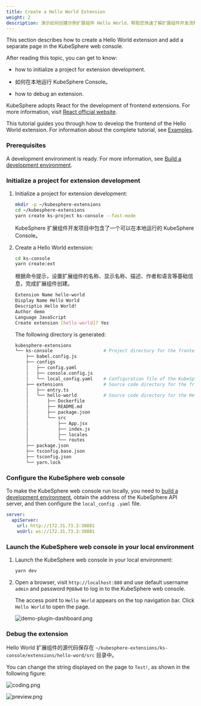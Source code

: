 ```yaml
---
title: Create a Hello World Extension
weight: 2
description: 演示如何创建示例扩展组件 Hello World，帮助您快速了解扩展组件开发流程
---
```


This section describes how to create a Hello World extension and add a separate page in the KubeSphere web console.

After reading this topic, you can get to know:

* how to initialize a project for extension development.

* 如何在本地运行 KubeSphere Console。

* how to debug an extension.

KubeSphere adopts React for the development of frontend extensions. For more information, visit [React official website](https://reactjs.org).

This tutorial guides you through how to develop the frontend of the Hello World extension. For information about the complete tutorial, see [Examples](../../examples).

### Prerequisites

A development environment is ready. For more information, see [Build a development environment](../../quickstart/prepare-development-environment/).

### Initialize a project for extension development

1. Initialize a project for extension development:

   ```bash
   mkdir -p ~/kubesphere-extensions
   cd ~/kubesphere-extensions
   yarn create ks-project ks-console --fast-mode
   ```

   KubeSphere 扩展组件开发项目中包含了一个可以在本地运行的 KubeSphere Console。

2. Create a Hello World extension:

   ```bash
   cd ks-console
   yarn create:ext
   ```

   根据命令提示，设置扩展组件的名称、显示名称、描述、作者和语言等基础信息，完成扩展组件创建。

   ```bash
   Extension Name hello-world
   Display Name Hello World
   Descriptio Hello World!
   Author demo
   Language JavaScript
   Create extension [hello-world]? Yes
   ```

   The following directory is generated:

   ```bash
   kubesphere-extensions          
   └── ks-console                   # Project directory for the frontend extension
       ├── babel.config.js
       ├── configs
       │   ├── config.yaml
       │   ├── console.config.js
       │   └── local_config.yaml    # Configuration file of the KubeSphere web console
       ├── extensions               # Source code directory for the frontend extension
       │   ├── entry.ts
       │   └── hello-world          # Source code directory for the Hello World extension
       │       ├── Dockerfile
       │       ├── README.md
       │       ├── package.json
       │       └── src
       │           ├── App.jsx
       │           ├── index.js
       │           ├── locales
       │           └── routes
       ├── package.json
       ├── tsconfig.base.json
       ├── tsconfig.json
       └── yarn.lock
   ```


### Configure the KubeSphere web console

To make the KubeSphere web console run locally, you need to [build a development environment](../prepare-development-environment/), obtain the address of the KubeSphere API server, and then configure the `local_config .yaml` file.

```yaml
server:
  apiServer:
    url: http://172.31.73.3:30881
    wsUrl: ws://172.31.73.3:30881
```


### Launch the KubeSphere web console in your local environment

1. Launch the KubeSphere web console in your local environment:

   ```bash
   yarn dev
   ```

2. Open a browser, visit `http://localhost:880` and use default username `admin` and password `P@88w0` to log in to the KubeSphere web console.

   The access point to `Hello World` appears on the top navigation bar. Click `Hello World` to open the page.

   ![demo-plugin-dashboard.png](./hello-world-extension-dashboard.png?width=1080px)

### Debug the extension

Hello World 扩展组件的源代码保存在 `~/kubesphere-extensions/ks-console/extensions/hello-word/src` 目录中。

You can change the string displayed on the page to `Test!`, as shown in the following figure:

![coding.png](./coding.png?width=1080px)

![preview.png](./preview.png?width=1080px)
